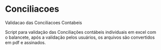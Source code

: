 # Conciliacoes
 Validacao das Conciliacoes Contabeis

Script para validação das Conciliações contábeis individuais em excel com o balancete, após a validação pelos usuários, os arquivos são convertidos em pdf e assinados.
